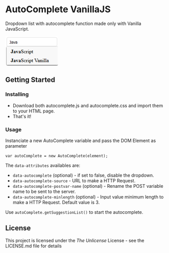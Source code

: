 # AutoComplete VanillaJS

Dropdown list with autocomplete function made only with Vanilla JavaScript.

![AutoComplete](https://github.com/gmurayama/autocomplete-vanillajs/blob/master/autocomplete.png)

## Getting Started

### Installing

* Download both autocomplete.js and autocomplete.css and import them to your HTML page.
* That's it!

### Usage

Instanciate a new AutoComplete variable and pass the DOM Element as parameter

```
var autoComplete = new AutoComplete(element);
```

The `data-attributes` availables are:

* `data-autocomplete` (optional) - if set to false, disable the dropdown.
* `data-autocomplete-source` - URL to make a HTTP Request.
* `data-autocomplete-postvar-name` (optional) - Rename the POST variable name to be sent to the server.
* `data-autocomplete-minlength` (optional) - Input value minimum length to make a HTTP Request. Default value is 3.

Use `autoComplete.getSuggestionList()` to start the autocomplete.

## License

This project is licensed under the *The Unlicense* License - see the LICENSE.md file for details